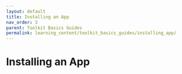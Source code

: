 ```yaml
---
layout: default
title: Installing an App
nav_order: 3
parent: Toolkit Basics Guides
permalink: learning_content/toolkit_basics_guides/installing_app/
---
```


# Installing an App
